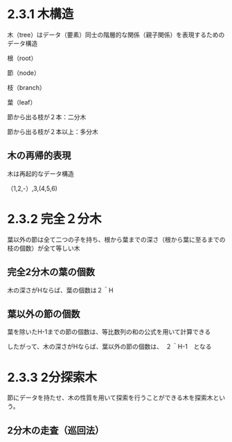 # 2.3.1 木構造
木（tree）はデータ（要素）同士の階層的な関係（親子関係）を表現するためのデータ構造

根（root）

節（node）

枝（branch）

葉（leaf）

節から出る枝が２本：二分木

節から出る枝が２本以上：多分木

## 木の再帰的表現
木は再起的なデータ構造

（1,2,-）,3,(4,5,6)

# 2.3.2 完全２分木
葉以外の節は全て二つの子を持ち、根から葉までの深さ（根から葉に至るまでの枝の個数）が全て等しい木

## 完全2分木の葉の個数
木の深さがHならば、葉の個数は２＾H

## 葉以外の節の個数
葉を除いたH-1までの節の個数は、等比数列の和の公式を用いて計算できる

したがって、木の深さがHならば、葉以外の節の個数は、　２＾H-1　となる

# 2.3.3 2分探索木
節にデータを持たせ、木の性質を用いて探索を行うことができる木を探索木という。

## 2分木の走査（巡回法）
